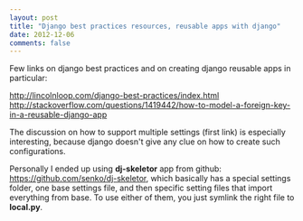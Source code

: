 ```yaml
---
layout: post
title: "Django best practices resources, reusable apps with django"
date: 2012-12-06
comments: false
---
```



Few links on django best practices and on creating django reusable apps in particular:

<a href="http://lincolnloop.com/django-best-practices/index.html">http://lincolnloop.com/django-best-practices/index.html</a>
<a href="http://stackoverflow.com/questions/1419442/how-to-model-a-foreign-key-in-a-reusable-django-app">http://stackoverflow.com/questions/1419442/how-to-model-a-foreign-key-in-a-reusable-django-app</a>

The discussion on how to support multiple settings (first link) is especially interesting, because django doesn't give any clue on how to create such configurations.

Personally I ended up using <b>dj-skeletor</b> app from github: <a href="https://github.com/senko/dj-skeletor">https://github.com/senko/dj-skeletor</a>, which basically has a special settings folder, one base settings file, and then specific setting files that import everything from base. To use either of them, you just symlink the right file to <b>local.py</b>.
